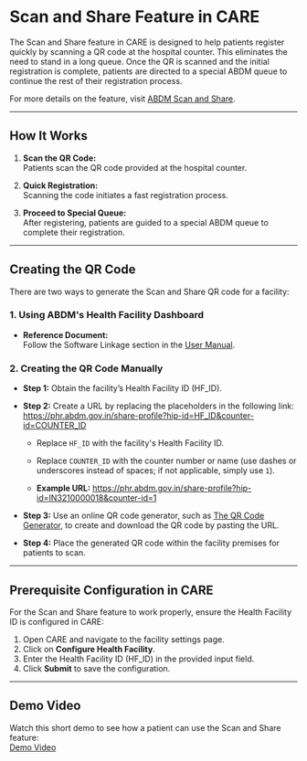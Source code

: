 # Scan and Share Feature in CARE

The Scan and Share feature in CARE is designed to help patients register quickly by scanning a QR code at the hospital counter. This eliminates the need to stand in a long queue. Once the QR is scanned and the initial registration is complete, patients are directed to a special ABDM queue to continue the rest of their registration process.

For more details on the feature, visit [ABDM Scan and Share](https://abdm.gov.in/scan-share).

---

## How It Works

1. **Scan the QR Code:**  
   Patients scan the QR code provided at the hospital counter.

2. **Quick Registration:**  
   Scanning the code initiates a fast registration process.

3. **Proceed to Special Queue:**  
   After registering, patients are guided to a special ABDM queue to complete their registration.

---

## Creating the QR Code

There are two ways to generate the Scan and Share QR code for a facility:

### 1. Using ABDM's Health Facility Dashboard

- **Reference Document:**  
  Follow the Software Linkage section in the [User Manual](https://sandboxcms.abdm.gov.in/uploads/User_Manual_New_58c71f13dc.pdf).

### 2. Creating the QR Code Manually

- **Step 1:** Obtain the facility’s Health Facility ID (HF_ID).
  
- **Step 2:** Create a URL by replacing the placeholders in the following link: https://phr.abdm.gov.in/share-profile?hip-id=HF_ID&counter-id=COUNTER_ID

    - Replace `HF_ID` with the facility's Health Facility ID.

    - Replace `COUNTER_ID` with the counter number or name (use dashes or underscores instead of spaces; if not applicable, simply use `1`).

    - **Example URL:** https://phr.abdm.gov.in/share-profile?hip-id=IN3210000018&counter-id=1

- **Step 3:** Use an online QR code generator, such as [The QR Code Generator](https://www.the-qrcode-generator.com/), to create and download the QR code by pasting the URL.

- **Step 4:** Place the generated QR code within the facility premises for patients to scan.

---

## Prerequisite Configuration in CARE

For the Scan and Share feature to work properly, ensure the Health Facility ID is configured in CARE:

1. Open CARE and navigate to the facility settings page.
2. Click on **Configure Health Facility**.
3. Enter the Health Facility ID (HF_ID) in the provided input field.
4. Click **Submit** to save the configuration.

---

## Demo Video

Watch this short demo to see how a patient can use the Scan and Share feature:  
[Demo Video](https://drive.google.com/file/d/11Dwf_wId2VpdSpSSbmgWEwYoAFWGxBs_/view?usp=sharing)
